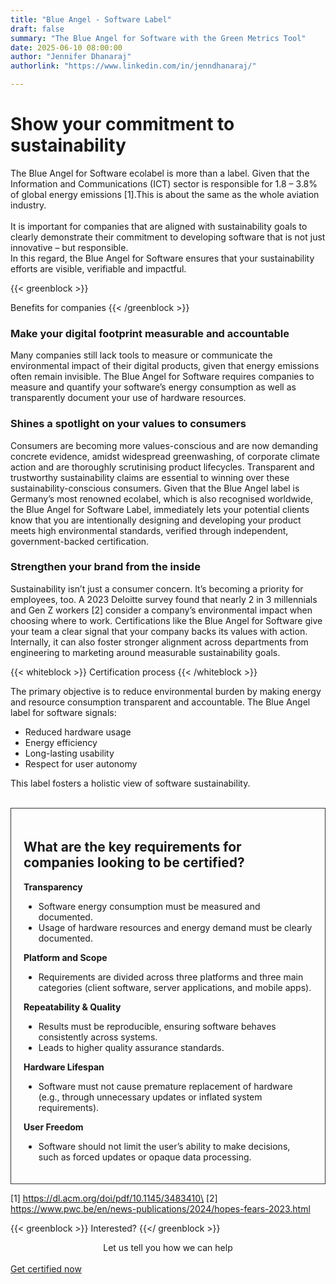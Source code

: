 ```yaml
---
title: "Blue Angel - Software Label"
draft: false
summary: "The Blue Angel for Software with the Green Metrics Tool"
date: 2025-06-10 08:00:00
author: "Jennifer Dhanaraj"
authorlink: "https://www.linkedin.com/in/jenndhanaraj/"

---
```


# Show your commitment to sustainability

The Blue Angel for Software ecolabel is more than a label. Given that the Information and Communications (ICT) sector is responsible for 1.8 – 3.8% of global energy emissions [1].This is about the same as the whole aviation industry.\
\
It is important for companies that are aligned with sustainability goals to clearly demonstrate their commitment to developing software that is not just innovative – but responsible.\
In this regard, the Blue Angel for Software ensures that your sustainability efforts are visible, verifiable and impactful.

{{< greenblock >}}

Benefits for companies
{{< /greenblock >}}

### Make your digital footprint measurable and accountable

Many companies still lack tools to measure or communicate the environmental impact of their digital products, given that energy emissions often remain invisible. The Blue Angel for Software requires companies to measure and quantify your software’s energy consumption as well as transparently document your use of hardware resources.

### Shines a spotlight on your values to consumers

Consumers are becoming more values-conscious and are now demanding concrete evidence, amidst widespread greenwashing, of corporate climate action and are thoroughly scrutinising product lifecycles. Transparent and trustworthy sustainability claims are essential to winning over these sustainability-conscious consumers. Given that the Blue Angel label is Germany’s most renowned ecolabel, which is also recognised worldwide, the Blue Angel for Software Label, immediately lets your potential clients know that you are intentionally designing and developing your product meets high environmental standards, verified through independent, government-backed certification.

### Strengthen your brand from the inside

Sustainability isn’t just a consumer concern. It’s becoming a priority for employees, too. A 2023 Deloitte survey found that nearly 2 in 3 millennials and Gen Z workers [2] consider a company’s environmental impact when choosing where to work. Certifications like the Blue Angel for Software give your team a clear signal that your company backs its values with action. Internally, it can also foster stronger alignment across departments from engineering to marketing around measurable sustainability goals.


{{< whiteblock >}}
Certification process
{{< /whiteblock >}}


The primary objective is to reduce environmental burden by making energy and resource consumption transparent and accountable. The Blue Angel label for software signals:
- Reduced hardware usage
- Energy efficiency
- Long-lasting usability
- Respect for user autonomy

This label fosters a holistic view of software sustainability.

<br>

<div id="infobox" style="border: 1px solid #333; padding: 20px; margin-bottom: 10px;">

## What are the key requirements for companies looking to be certified?

**Transparency**
- Software energy consumption must be measured and documented.
- Usage of hardware resources and energy demand must be clearly documented.
 
**Platform and Scope**
- Requirements are divided across three platforms and three main categories (client software, server applications, and mobile apps).
 
**Repeatability & Quality**
- Results must be reproducible, ensuring software behaves consistently across systems.
- Leads to higher quality assurance standards.
 
**Hardware Lifespan**
- Software must not cause premature replacement of hardware (e.g., through unnecessary updates or inflated system requirements).
 
**User Freedom**
- Software should not limit the user’s ability to make decisions, such as forced updates or opaque data processing.

</div>

[1] https://dl.acm.org/doi/pdf/10.1145/3483410\
[2] https://www.pwc.be/en/news-publications/2024/hopes-fears-2023.html

{{< greenblock >}}
Interested?
{{</ greenblock >}}

<center>
Let us tell you how we can help
</center>
<br>

<div class="btn-one">
    <a href="/services/blauer-engel"><span>Get certified now</span></a>
</div>

